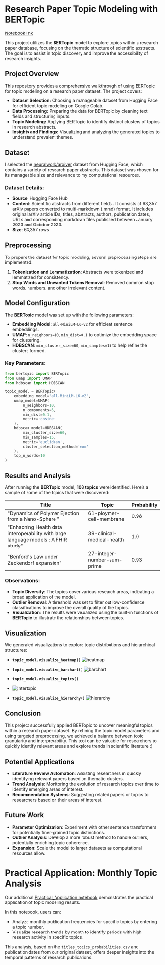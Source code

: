 # Research Paper Topic Modeling with BERTopic
[Notebook link](https://colab.research.google.com/drive/1IxH1SUiqZwDOmbwGyfHRBT26iD_31N1O?usp=sharing)

This project utilizes the **BERTopic** model to explore topics within a research paper database, focusing on the thematic structure of scientific abstracts. The goal is to assist in topic discovery and improve the accessibility of research insights.


## Project Overview
This repository provides a comprehensive walkthrough of using BERTopic for topic modeling on a research paper dataset. The project covers:

- **Dataset Selection:** Choosing a manageable dataset from Hugging Face for efficient topic modeling on Google Colab.
- **Data Processing:** Preparing the data for BERTopic by cleaning text fields and structuring inputs.
- **Topic Modeling:** Applying BERTopic to identify distinct clusters of topics in research abstracts.
- **Insights and Findings:** Visualizing and analyzing the generated topics to understand prevalent themes.


## Dataset
I selected the [neuralwork/arxiver](https://huggingface.co/datasets/neuralwork/arxiver) dataset from Hugging Face, which contains a variety of research paper abstracts. This dataset was chosen for its manageable size and relevance to my computational resources.

### Dataset Details:
- **Source**: Hugging Face Hub
- **Content**: Scientific abstracts from different fields . It consists of 63,357 arXiv papers converted to multi-markdown (.mmd) format. It includes original arXiv article IDs, titles, abstracts, authors, publication dates, URLs and corresponding markdown files published between January 2023 and October 2023.
- **Size**: 63,357 rows

## Preprocessing
To prepare the dataset for topic modeling, several preprocessing steps are implemented:
1. **Tokenization and Lemmatization**: Abstracts were tokenized and lemmatized for consistency.
2. **Stop Words and Unwanted Tokens Removal**: Removed common stop words, numbers, and other irrelevant content.

## Model Configuration
The **BERTopic** model was set up with the following parameters:

- **Embedding Model**: `all-MiniLM-L6-v2` for efficient sentence embeddings.
- **UMAP**: `n_neighbors=10`, `min_dist=0.1` to optimize the embedding space for clustering.
- **HDBSCAN**: `min_cluster_size=60`, `min_samples=15` to help refine the clusters formed.

### Key Parameters:
```python
from bertopic import BERTopic
from umap import UMAP
from hdbscan import HDBSCAN

topic_model = BERTopic(
    embedding_model="all-MiniLM-L6-v2",
    umap_model=UMAP(
        n_neighbors=10,
        n_components=5,
        min_dist=0.1,
        metric='cosine'
    ),
    hdbscan_model=HDBSCAN(
        min_cluster_size=60,
        min_samples=15,
        metric='euclidean',
        cluster_selection_method='eom'
    ),
    top_n_words=10
)
```

## Results and Analysis

After running the **BERTopic** model, **108 topics** were identified. Here’s a sample of some of the topics that were discovered:

| **Title**                              | **Topic**                  | **Probability** |
|----------------------------------------|----------------------------|-----------------|
| "Dynamics of Polymer Ejection from a Nano-Sphere "          | 61-ploymer-cell-membrane                | 0.98            |
| "Enhacning Health data interoperability with large language models : A FHIR study"       | 39-clinical-medical-health        | 1.0        |
| "Benford's Law under Zeckendorf expansion" |27-integer-number-sum-prime            | 0.93         |

### Observations:

* **Topic Diversity**: The topics cover various research areas, indicating a broad application of the model.
* **Outlier Removal**: A threshold was set to filter out low-confidence classifications to improve the overall quality of the topics.
* **Visualization**: The results were visualized using the built-in functions of **BERTopic** to illustrate the relationships between topics.


## Visualization
We generated visualizations to explore topic distributions and hierarchical structures:
- **`topic_model.visualize_heatmap()`**
![heatmap](https://github.com/user-attachments/assets/2a4a6e79-2ca7-47ca-af36-3c65da38c7a2)

- **`topic_model.visualize_barchart()`**
![barchart](https://github.com/user-attachments/assets/6f1572d4-03c9-4d44-abcb-a35db39b6180)

- **`topic_model.visualize_topics()`**
- ![intertopic](https://github.com/user-attachments/assets/2f0241db-618c-4ddb-adcd-30b05baace38)

- **`topic_model.visualize_hierarchy()`**
![hierarchy](https://github.com/user-attachments/assets/57a55792-3883-493c-b879-ed81690c5b28)


## Conclusion
This project successfully applied BERTopic to uncover meaningful topics within a research paper dataset. By refining the topic model parameters and using targeted preprocessing, we achieved a balance between topic granularity and interpretability. This tool can be valuable for researchers to quickly identify relevant areas and explore trends in scientific literature :)

## Potential Applications
- **Literature Review Automation**: Assisting researchers in quickly identifying relevant papers based on thematic clusters.
- **Trend Analysis**: Monitoring the evolution of research topics over time to identify emerging areas of interest.
- **Recommendation Systems**: Suggesting related papers or topics to researchers based on their areas of interest.

## Future Work
- **Parameter Optimization**: Experiment with other sentence transformers for potentially finer-grained topic distinctions.
- **Outlier Analysis**: Develop a more robust method to handle outliers, potentially enriching topic coherence.
- **Expansion**: Scale the model to larger datasets as computational resources allow.

# Practical Application: Monthly Topic Analysis

Our additional [Practical_Application notebook](https://colab.research.google.com/drive/1LwB-Z0r3hJBwFc7hTv-KeGP3JUbqcwcs?usp=sharing) demonstrates the practical application of topic modeling results.

In this notebook, users can:
- Analyze monthly publication frequencies for specific topics by entering a topic number.
- Visualize research trends by month to identify periods with high research activity in specific topics.

This analysis, based on the `titles_topics_probabilities.csv` and publication dates from our original dataset, offers deeper insights into the temporal patterns of research publications.

